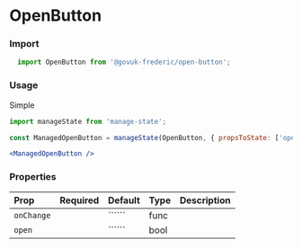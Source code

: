 OpenButton
==========

### Import
```js
  import OpenButton from '@govuk-frederic/open-button';
```
<!-- STORY -->

### Usage

Simple
```jsx
import manageState from 'manage-state';

const ManagedOpenButton = manageState(OpenButton, { propsToState: ['open']});

<ManagedOpenButton />
```

### Properties
Prop | Required | Default | Type | Description
:--- | :------- | :------ | :--- | :----------
 `onChange` |  | `````` | func | 
 `open` |  | `````` | bool | 


